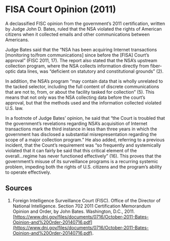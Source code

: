 # FISA Court Opinion (2011)
A declassified FISC opinion from the government’s 2011 certification, written by Judge John D. Bates, ruled that the NSA violated the rights of American citizens when it collected emails and other communications between Americans. 

Judge Bates said that the “NSA has been acquiring Internet transactions [monitoring to/from communications] since before the [FISA] Court’s approval” (FISC 2011, 17). The report also stated that the NSA’s upstream collection program, where the NSA collects information directly from fiber-optic data lines, was “deficient on statutory and constitutional grounds” (2). 

In addition, the NSA’s program “may contain data that is wholly unrelated to the tacked selector, including the full content of discrete communications that are not to, from, or about the facility tasked for collection” (5). This means that not only was the NSA collecting data before the court’s approval, but that the methods used and the information collected violated U.S. law. 

In a footnote of Judge Bates’ opinion, he said that “the Court is troubled that the government’s revelations regarding NSA’s acquisition of Internet transactions mark the third instance in less than three years in which the government has disclosed a substantial misrepresentation regarding the scope of a major collection program.” He also added, referring to a previous incident, that the Count’s requirement was “so frequently and systemically violated that it can fairly be said that this critical element of the overall...regime has never functioned effectively” (16). This proves that the government’s misuse of its surveillance programs is a recurring systemic problem, impeding both the rights of U.S. citizens and the program’s ability to operate effectively. 

## Sources
1. Foreign Intelligence Surveillance Court (FISC). Office of the Director of National Intelligence. 
Section 702 2011 Certification Memorandum Opinion and Order, by John Bates. Washington, D.C., 2011. [https://www.dni.gov/files/documents/0716/October-2011-Bates-Opinion-and%20Order-20140716.pdf](https://www.dni.gov/files/documents/0716/October-2011-Bates-Opinion-and%20Order-20140716.pdf).